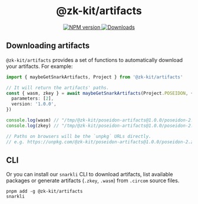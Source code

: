 <p align="center">
    <h1 align="center">
        @zk-kit/artifacts
    </h1>
</p>
<p align="center">
    <a href="https://npmjs.org/package/@zk-kit/artifacts">
        <img src="https://img.shields.io/npm/v/@zk-kit/artifacts.svg?style=flat-square" alt="NPM version" />
    </a>
    <a href="https://npmjs.org/package/@zk-kit/artifacts">
        <img src="https://img.shields.io/npm/dm/@zk-kit/artifacts.svg?style=flat-square" alt="Downloads" />
    </a>
</p>

## Downloading artifacts

`@zk-kit/artifacts` provides a set of functions to automatically download your artifacts. For example:

```ts
import { maybeGetSnarkArtifacts, Project } from '@zk-kit/artifacts'

// It will return the artifacts' paths.
const { wasm, zkey } = await maybeGetSnarkArtifacts(Project.POSEIDON, {
  parameters: [2],
  version: '1.0.0',
})

console.log(wasm) // "/tmp/@zk-kit/poseidon-artifacts@1.0.0/poseidon-2.wasm"
console.log(zkey) // "/tmp/@zk-kit/poseidon-artifacts@1.0.0/poseidon-2.zkey"

// Paths on browsers will be the `unpkg` URLs directly.
// e.g. https://unpkg.com/@zk-kit/poseidon-artifacts@1.0.0/poseidon-2.zkey
```

## CLI

Or you can install our `snarkli` CLI to download artifacts, list available packages or generate artifacts (`.zkey`, `.wasm`) from `.circom` source files.

```commandline
pnpm add -g @zk-kit/artifacts
snarkli
```
